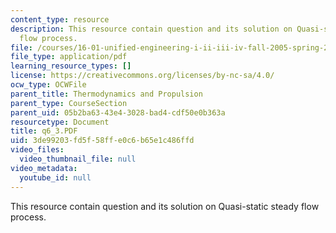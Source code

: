 ```yaml
---
content_type: resource
description: This resource contain question and its solution on Quasi-static steady
  flow process.
file: /courses/16-01-unified-engineering-i-ii-iii-iv-fall-2005-spring-2006/3de99203fd5f58ffe0c6b65e1c486ffd_q6_3.PDF
file_type: application/pdf
learning_resource_types: []
license: https://creativecommons.org/licenses/by-nc-sa/4.0/
ocw_type: OCWFile
parent_title: Thermodynamics and Propulsion
parent_type: CourseSection
parent_uid: 05b2ba63-43e4-3028-bad4-cdf50e0b363a
resourcetype: Document
title: q6_3.PDF
uid: 3de99203-fd5f-58ff-e0c6-b65e1c486ffd
video_files:
  video_thumbnail_file: null
video_metadata:
  youtube_id: null
---
```

This resource contain question and its solution on Quasi-static steady flow process.